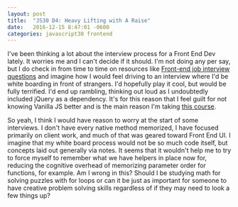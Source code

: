 ```yaml
---
layout: post
title:  "JS30 D4: Heavy Lifting with A Raise"
date:   2016-12-15 8:47:01 -0600
categories: javascript30 frontend
---
```


I've been thinking a lot about the interview process for a Front End Dev lately. It worries me and I can't decide if it should. I'm not doing any per say, but I do check in from time to time on resources like [Front-end job interview questions](https://github.com/h5bp/Front-end-Developer-Interview-Questions#js-questions) and imagine how I would feel driving to an interview where I'd be white boarding in front of strangers. I'd hopefully play it cool, but would be fully terrified. I'd end up rambling, thinking out loud as I undoubtedly included jQuery as a dependency. It's for this reason that I feel guilt for not knowing Vanilla JS better and is the main reason I'm taking [this course](https://javascript30.com/). 

So yeah, I think I would have reason to worry at the start of some interviews. I don't have every native method memorized, I have focused primarily on client work, and much of that was geared toward Front End UI. I imagine that my white board process would not be so much code itself, but concepts laid out generally via notes. It seems that it wouldn't help me to try to force myself to remember what we have helpers in place now for, reducing the cognitive overhead of memorizing parameter order for functions, for example. Am I wrong in this? Should I be studying math for solving puzzles with for loops or can it be just as important for someone to have creative problem solving skills regardless of if they may need to look a few things up?